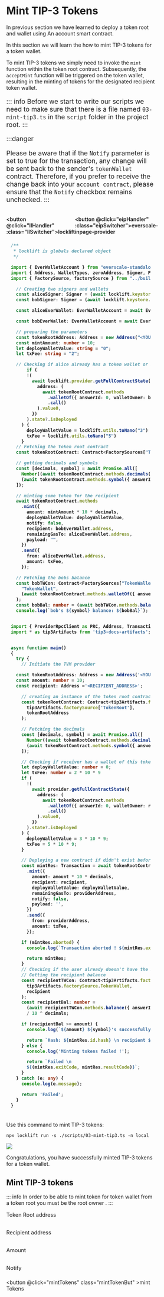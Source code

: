 # Mint TIP-3 Tokens

In previous section we have learned to deploy a token root and wallet using An account smart contract.&#x20;

In this section we will learn the how to mint TIP-3 tokens for a token wallet.

To mint TIP-3 tokens we simply need to invoke the  `mint`  function within the token root contract. Subsequently, the  `acceptMint`  function will be triggered on the token wallet, resulting in the minting of tokens for the designated recipient token wallet.

<div class="mintToken">


<span  :class="LLdis" style="font-size: 1.1rem;">

::: info
Before we start to write our scripts we need to make sure that there is a file named `03-mint-tip3.ts` in the `script` folder in the project root.
:::

</span>

<span :class="EIPdis" style="font-size: 1.1rem;">

:::danger

Please be aware that if the `Notify` parameter is set to true for the transaction, any change will be sent back to the sender's `tokenWallet` contract. Therefore, if you prefer to receive the change back into your `account contract`, please ensure that the `Notify` checkbox remains unchecked.
:::


</span>
<br/>

<div class="switcherContainer">

<button @click="llHandler" :class="llSwitcher">locklift</button>

<button @click="eipHandler" :class="eipSwitcher">everscale-inpage-provider </button>

</div>

<div class="codeBlockContainer" >

<span  :class="LLdis">


````typescript
/**
 * locklift is globals declared object 
 */

import { EverWalletAccount } from "everscale-standalone-client";
import { Address, WalletTypes, zeroAddress, Signer, FactorySources} from "locklift";
import { FactorySource, factorySource } from "../build/factorySource";

  // Creating two signers and wallets
  const aliceSigner: Signer = (await locklift.keystore.getSigner("0"))!;
  const bobSigner: Signer = (await locklift.keystore.getSigner("1"))!;

  const aliceEverWallet: EverWalletAccount = await EverWalletAccount.fromPubkey({ publicKey: aliceSigner.publicKey!, workchain: 0 });

  const bobEverWallet: EverWalletAccount = await EverWalletAccount.fromPubkey({ publicKey: bobSigner.publicKey!, workchain: 0 });

  // preparing the parameters
  const tokenRootAddress: Address = new Address("<YOUR_TOKEN_ROOT_ADDRESS>")
  const mintAmount: number = 10;
  let deployWalletValue: string = "0";
  let txFee: string = "2";

  // Checking if alice already has a token wallet or no 
      if (
      !(
        await locklift.provider.getFullContractState({
          address: (
            await tokenRootContract.methods
              .walletOf({ answerId: 0, walletOwner: bobEverWallet.address })
              .call()
          ).value0,
        })
      ).state?.isDeployed
    ) {
      deployWalletValue = locklift.utils.toNano("3")
      txFee = locklift.utils.toNano("5")
    }
  // Fetching the token root contract
  const tokenRootContract: Contract<FactorySources["TokenRoot"]> = locklift.factory.getDeployedContract("TokenRoot", tokenRootAddress);

  // getting decimals and symbols
  const [decimals, symbol] = await Promise.all([
    Number((await tokenRootContract.methods.decimals({ answerId: 0 }).call()).value0),
    (await tokenRootContract.methods.symbol({ answerId: 0 }).call()).value0,
  ]);

  // minting some token for the recipient
  await tokenRootContract.methods
    .mint({
      amount: mintAmount * 10 * decimals,
      deployWalletValue: deployWalletValue,
      notify: false,
      recipient: bobEverWallet.address,
      remainingGasTo: aliceEverWallet.address,
      payload: "",
    })
    .send({
      from: aliceEverWallet.address,
      amount: txFee,
    });

  // Fetching the bobs balance
  const bobTWCon: Contract<FactorySources["TokenWallet"]> = await locklift.factory.getDeployedContract(
    "TokenWallet",
    (await tokenRootContract.methods.walletOf({ answerId: 0, walletOwner: bobEverWallet.address }).call()).value0,
  );
  const bobBal: number = (await bobTWCon.methods.balance({ answerId: 0 }).call()).value0;
  console.log(`bob's ${symbol} balance: ${bobBal}`); // >> 10_000_000
````

</span>

<span  :class="EIPdis">

```` typescript

import { ProviderRpcClient as PRC, Address, Transaction, Contract } from 'everscale-inpage-provider';
import * as tip3Artifacts from 'tip3-docs-artifacts';


async function main()
{
  try {
    // Initiate the TVM provider 

  const tokenRootAddress: Address = new Address('<YOUR_TOKEN_ROOT_ADDRESS>');
  const amount: number = 10;
  const recipient: Address ='<RECIPIENT_ADDRESS>';

    // creating an instance of the token root contract
    const tokenRootContract: Contract<tip3Artifacts.factorySources["TokenRoot"]> = new provider.Contract(
      tip3Artifacts.factorySource['TokenRoot'],
      tokenRootAddress
    );

    // Fetching the decimals
    const [decimals, symbol] = await Promise.all([
      Number((await tokenRootContract.methods.decimals({ answerId: 0 }).call()).value0),
      (await tokenRootContract.methods.symbol({ answerId: 0 }).call()).value0,
    ]);

    // Checking if receiver has a wallet of this token root to specify the deployWalletValue parameter
    let deployWalletValue: number = 0;
    let txFee: number = 2 * 10 * 9
    if (
      !(
        await provider.getFullContractState({
          address: (
            await tokenRootContract.methods
              .walletOf({ answerId: 0, walletOwner: recipient })
              .call()
          ).value0,
        })
      ).state?.isDeployed
    ) {
      deployWalletValue = 3 * 10 * 9;
      txFee = 5 * 10 * 9;
    }

    // Deploying a new contract if didn't exist before
    const mintRes: Transaction = await tokenRootContract.methods
      .mint({
        amount: amount * 10 * decimals,
        recipient: recipient,
        deployWalletValue: deployWalletValue,
        remainingGasTo: providerAddress,
        notify: false,
        payload: '',
      })
      .send({
        from: providerAddress,
        amount: txFee,
      });

    if (mintRes.aborted) {
      console.log(`Transaction aborted ! ${mintRes.exitCode}`);

      return mintRes;
    }
    // Checking if the user already doesn't have the any wallet of that token root
    // Getting the recipient balance
    const recipientTWCon: Contract<tip3Artifacts.factorySources["TokenWallet"]> = new provider.Contract(
      tip3Artifacts.factorySource.TokenWallet,
      recipient
    );
    const recipientBal: number = 
      (await recipientTWCon.methods.balance({ answerId: 0 }).call({})).value0 
      / 10 ^ decimals;

    if (recipientBal >= amount) {
      console.log(`${amount} ${symbol}'s successfully minted for recipient`);

      return `Hash: ${mintRes.id.hash} \n recipient ${symbol} \n balance: ${recipientBal}`;
    } else {
      console.log('Minting tokens failed !');

      return `Failed \n 
      ${(mintRes.exitCode, mintRes.resultCode)}`;
    }
  } catch (e: any) {
    console.log(e.message);

    return 'Failed';
  }
}

````

</span>

</div>


<div class="action">
<div :class="llAction">

Use this command to mint TIP-3 tokens:

```shell
npx locklift run -s ./scripts/03-mint-tip3.ts -n local
```

![](</tip3Mint.png>)

Congratulations, you have successfully minted TIP-3 tokens for a token wallet.

</div>

<div :class="eipAction" >

<div :class="mint">



## Mint TIP-3 tokens  

::: info 
In order to be able to mint token for token wallet from a token root you must be the root owner .
:::

<p class=actionInName style="margin-bottom: 0;">Token Root address</p> 
<input ref="actionTokenRootAddress" class="action Ain" type="text"/>

<p class=actionInName style="margin-bottom: 0;">Recipient address</p> 
<input ref="actionRecipientAddress" class="action Ain" type="text"/>

<p class=actionInName style="margin-bottom: 0;">Amount</p> 
<input ref="actionAmount" class="action Ain" type="text"/>

<label class="container"> Notify
<input class="checkboxInput" ref="actionNotify" type="checkbox">
<span class="checkmark"></span>
</label>

<button @click="mintTokens" class="mintTokenBut" >mint Tokens</button>
</div>
<p id="output-p" :class="EIPdis" ref="mintTokenOutput"></p>

</div>

</div>

</div>

<script lang="ts" >
import { defineComponent, ref, onMounted } from "vue";
import {toast} from "/src/helpers/toast";
import {mintTip3Eip} from "../Scripts/Account/mint"

export default defineComponent({
  name: "mintToken",
  data(){
    return{
        LLdis: "cbShow",
        EIPdis: "cbHide",
        llSwitcher:"llSwitcher on",
        eipSwitcher: "eipSwitcher off",
        llAction: "llAction cbShow",
        eipAction: "eipAction cbHide"
    }
  },
  setup() {
    
    function llHandler(e){
        if(this.LLdis == "cbHide")  
        {
            this.llSwitcher = "llSwitcher on";
            this.eipSwitcher = "eipSwitcher off"
        };
        this.EIPdis = "cbHide"
        this.LLdis = "cbShow"
        this.llAction = "llAction cbShow"
        this.eipAction = "eipAction cbHide"
}   
    async function eipHandler(e){
        if(this.EIPdis == "cbHide")  
        {
            this.llSwitcher = "llSwitcher off";
            this.eipSwitcher = "eipSwitcher on"
        };
        this.LLdis = "cbHide"
        this.EIPdis = "cbShow"
        this.llAction = "llAction cbHide"
        this.eipAction = "eipAction cbShow"
    }
  async function mintTokens(){
          this.$refs.mintTokenOutput.innerHTML = "Processing ..."
        // checking of all the values are fully filled 
        if (
            this.$refs.actionTokenRootAddress.value == ""

        ){
            toast("Token root address field is required !",0)
            this.$refs.mintTokenOutput.innerHTML = "Failed"
            return
        }
                // checking of all the values are fully filled 
        if (
            this.$refs.actionRecipientAddress.value == ""

        ){
            toast("Recipient address field is required !",0)
            this.$refs.mintTokenOutput.innerHTML = "Failed"
            return
        }        // checking of all the values are fully filled 
        if (
            this.$refs.actionAmount.value == ""

        ){
            toast("Amount field is required !",0)
            this.$refs.mintTokenOutput.innerHTML = "Failed"
            return
        }
        let mintTokenRes = await mintTip3Eip(
          this.$refs.actionTokenRootAddress.value,
          this.$refs.actionAmount.value,
          this.$refs.actionRecipientAddress.value,
          )
          // Rendering the output     
          mintTokenRes = !mintTokenRes ? "Failed" :  mintTokenRes;
          this.$refs.mintTokenOutput.innerHTML = mintTokenRes;
  }
  
return {
        eipHandler,
        llHandler,
        mintTokens,
    };
  },
});

</script>

<style>
.mintTokens{
  font-size: 1.1rem;
}
.action{
    display:inline-block;
}

.actionInName{
    font-size: .9rem;
}

.mintTokenBut, .switcherContainer, .codeBlockContainer, .Ain
{
  background-color: var(--vp-c-bg-mute);
  transition: background-color 0.1s;
  border: 1px solid var(--vp-c-divider);
  border-radius: 8px;
  font-weight: 600;
  cursor : pointer;
}
.Ain{
    padding-left : 10px;
    margin : 0;
}
.mintTokenBut{
    cursor:pointer;
    padding: 5px 12px;
    display: flex;
    transition: all ease .3s;
}

.mintTokenBut:hover{
      border: 1px solid var(--light-color-ts-class);
}

#output-p{
    /* height: 30px; */
    padding: 2px 10px;
    border-radius: 8px;
    border: 1px solid var(--vp-c-divider);
    }

.text{padding-left: 5px;font-size:1rem;}

.switcherContainer{
    border-bottom-left-radius: 0;
    border-bottom-right-radius: 0;
    display: flex;
    border: none;
    padding: 0px;
}
.switcherContainer > p{
    margin: 0px;
    padding : 0px;
}
.codeBlockContainer{
    border-top-left-radius: 0;
    border-top-right-radius: 0;
    padding: 8px 12px;
}
.cbShow{
    display: block;
}
.cbHide{
    display: none;
}
.llSwitcher{
    padding: 5px 10px;
    border:  0 solid var(--vp-c-divider);
    border-width: 1px ;
    border-color: var(--vp-c-divider);
    border-top-left-radius: 8px;
    border-top-right-radius: 8px;
    font-weight: 600;
    transition: all ease .2s;
}
.eipSwitcher{
    padding: 5px 10px;
    border:  0 solid var(--vp-c-divider);
    border-width: 1px ;
    border-color: var(--vp-c-divider);
    border-top-left-radius: 8px;
    border-top-right-radius: 8px;
    font-weight: 600;
    transition: all ease .2s;
}
.llSwitcher:hover, .eipSwitcher:hover{
      border-color: var(--light-color-ts-class);
}
.eipAction{
    font-weight: 600;
}
.on{
    color : var(--light-color-ts-class);
}
.off{
    color : var(--vp-c-bg-mute);
}

* {box-sizing: border-box;}
 
.container {
  display: flex;
  position: relative;
  margin-bottom: 12px;
  font-size: .9rem;
}

.container .checkboxInput {
  position: absolute;
  opacity: 0;
  height: 0;
  width: 0;
  
}

.checkmark {
  cursor: pointer;
  position: relative;
  top: 0;
  left: 0;
  height: 25px;
  width: 25px;
  background-color: var(--vp-c-bg-mute);
  border: 1px solid var(--vp-c-divider);
  border-radius : 8px;
  margin-left: 10px;
}

.container input:checked ~ .checkmark {
  background-color: var(--light-color-ts-class);
}

.checkmark:after {
  content: "";
  position: absolute;
  display: none;
}

.container input:checked ~ .checkmark:after {
  display: block;
}

.container .checkmark:after {
  left: 9px;
  top: 5px;
  width: 5px;
  height: 10px;
  border: solid white;
  border-width: 0 3px 3px 0;
  -webkit-transform: rotate(45deg);
  -ms-transform: rotate(45deg);
  transform: rotate(45deg);
}

</style>